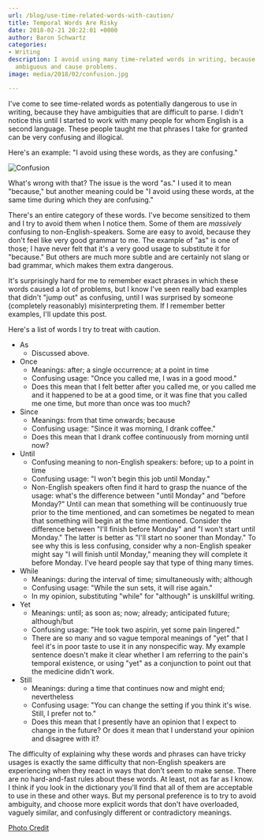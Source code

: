 ```yaml
---
url: /blog/use-time-related-words-with-caution/
title: Temporal Words Are Risky
date: 2018-02-21 20:22:01 +0000
author: Baron Schwartz
categories:
- Writing
description: I avoid using many time-related words in writing, because they can be
  ambiguous and cause problems.
image: media/2018/02/confusion.jpg

---
```

I've come to see time-related words as potentially dangerous to use in writing, because they have ambiguities that are difficult to parse. I didn't notice this until I started to work with many people for whom English is a second language. These people taught me that phrases I take for granted can be very confusing and illogical.

Here's an example: "I avoid using these words, as they are confusing."

![Confusion](/media/2018/02/confusion.jpg)

<!--more-->

What's wrong with that? The issue is the word "as." I used it to mean "because," but another meaning could be "I avoid using these words, at the same time during which they are confusing."

There's an entire category of these words. I've become sensitized to them and I try to avoid them when I notice them. Some of them are _massively_ confusing to non-English-speakers. Some are easy to avoid, because they don't feel like very good grammar to me. The example of "as" is one of those; I have never felt that it's a very good usage to substitute it for "because." But others are much more subtle and are certainly not slang or bad grammar, which makes them extra dangerous.

It's surprisingly hard for me to remember exact phrases in which these words caused a lot of problems, but I know I've seen really bad examples that didn't "jump out" as confusing, until I was surprised by someone (completely reasonably) misinterpreting them. If I remember better examples, I'll update this post.

Here's a list of words I try to treat with caution.

* As
  * Discussed above.
* Once
  * Meanings: after; a single occurrence; at a point in time
  * Confusing usage: "Once you called me, I was in a good mood."
  * Does this mean that I felt better after you called me, or you called me and it happened to be at a good time, or it was fine that you called me one time, but more than once was too much?
* Since
  * Meanings: from that time onwards; because
  * Confusing usage: "Since it was morning, I drank coffee."
  * Does this mean that I drank coffee continuously from morning until now?
* Until
  * Confusing meaning to non-English speakers: before; up to a point in time
  * Confusing usage: "I won't begin this job until Monday."
  * Non-English speakers often find it hard to grasp the nuance of the usage: what's the difference between "until Monday" and "before Monday?" Until can mean that something will be continuously true prior to the time mentioned, and can sometimes be negated to mean that something will begin at the time mentioned. Consider the difference between "I'll finish before Monday" and "I won't start until Monday." The latter is better as "I'll start no sooner than Monday." To see why this is less confusing, consider why a non-English speaker might say "I will finish until Monday," meaning they will complete it before Monday. I've heard people say that type of thing many times.
* While
  * Meanings: during the interval of time; simultaneously with; although
  * Confusing usage: "While the sun sets, it will rise again."
  * In my opinion, substituting "while" for "although" is unskillful writing.
* Yet
  * Meanings: until; as soon as; now; already; anticipated future; although/but
  * Confusing usage: "He took two aspirin, yet some pain lingered."
  * There are so many and so vague temporal meanings of "yet" that I feel it's in poor taste to use it in any nonspecific way. My example sentence doesn't make it clear whether I am referring to the pain's temporal existence, or using "yet" as a conjunction to point out that the medicine didn't work.
* Still
  * Meanings: during a time that continues now and might end; nevertheless
  * Confusing usage: "You can change the setting if you think it's wise. Still, I prefer not to."
  * Does this mean that I presently have an opinion that I expect to change in the future? Or does it mean that I understand your opinion and disagree with it?

The difficulty of explaining why these words and phrases can have tricky usages is exactly the same difficulty that non-English speakers are experiencing when they react in ways that don't seem to make sense. There are no hard-and-fast rules about these words. At least, not as far as I know. I think if you look in the dictionary you'll find that all of them are acceptable to use in these and other ways. But my personal preference is to try to avoid ambiguity, and choose more explicit words that don't have overloaded, vaguely similar, and confusingly different or contradictory meanings.

[Photo Credit](https://pixabay.com/en/confused-muddled-illogical-880735/)
